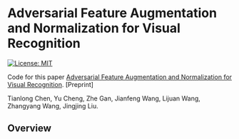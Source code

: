 # Adversarial Feature Augmentation and Normalization for Visual Recognition

[![License: MIT](https://img.shields.io/badge/License-MIT-green.svg)](https://opensource.org/licenses/MIT)

Code for this paper [Adversarial Feature Augmentation and Normalization for Visual Recognition](). [Preprint]

Tianlong Chen, Yu Cheng, Zhe Gan, Jianfeng Wang, Lijuan Wang, Zhangyang Wang, Jingjing Liu.



## Overview
